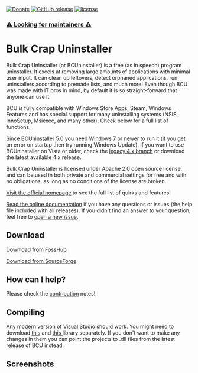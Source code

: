 [![Donate](https://img.shields.io/badge/donate-paypal-brightgreen.svg)](http://klocmansoftware.weebly.com/donate.html)
[![GitHub release](https://img.shields.io/github/release/klocman/Bulk-Crap-Uninstaller.svg)](https://github.com/Klocman/Bulk-Crap-Uninstaller/releases)
[![license](https://img.shields.io/github/license/klocman/Bulk-Crap-Uninstaller.svg)](https://github.com/Klocman/Bulk-Crap-Uninstaller/blob/master/Licence.txt)

### [:warning: Looking for maintainers :warning:](https://github.com/Klocman/Bulk-Crap-Uninstaller/discussions/289)

# Bulk Crap Uninstaller
Bulk Crap Uninstaller (or BCUninstaller) is a free (as in speech) program uninstaller. It excels at removing large amounts of applications with minimal user input. It can clean up leftovers, detect orphaned applications, run uninstallers according to premade lists, and much more! Even though BCU was made with IT pros in mind, by default it is so straight-forward that anyone can use it.

BCU is fully compatible with Windows Store Apps, Steam, Windows Features and has special support for many uninstalling systems (NSIS, InnoSetup, Msiexec, and many other). Check below for a full list of functions.

Since BCUninstaller 5.0 you need Windows 7 or newer to run it (if you get an error on startup then try running Windows Update). If you want to use BCUninstaller on Vista or older, check the [legacy 4.x branch](https://github.com/Klocman/Bulk-Crap-Uninstaller/tree/legacy-4.x) or download the latest available 4.x release.

Bulk Crap Uninstaller is licensed under Apache 2.0 open source license, and can be used in both private and commercial settings for free and with no obligations, as long as no conditions of the license are broken.

[Visit the official homepage](https://www.bcuninstaller.com/) to see the full list of quirks and features!

[Read the online documentation](https://htmlpreview.github.io/?https://github.com/Klocman/Bulk-Crap-Uninstaller/blob/master/doc/BCU_manual.html) if you have any questions or issues (the help file included with all releases). If you didn't find an answer to your question, feel free to [open a new issue](https://github.com/Klocman/Bulk-Crap-Uninstaller/issues/new).

## Download
[Download from FossHub](https://www.fosshub.com/Bulk-Crap-Uninstaller.html)

[Download from SourceForge](https://sourceforge.net/projects/bulk-crap-uninstaller/)

## How can I help?
Please check the [contribution](CONTRIBUTING.md) notes!

## Compiling
Any modern version of Visual Studio should work. You might need to download [this](https://github.com/Klocman/UpdateSystem) and [this ](https://sourceforge.net/p/kloctoolslibrary/) library separately. If you don't want to make any changes in them you can point the projects to .dll files from the latest release of BCU instead.

## Screenshots
